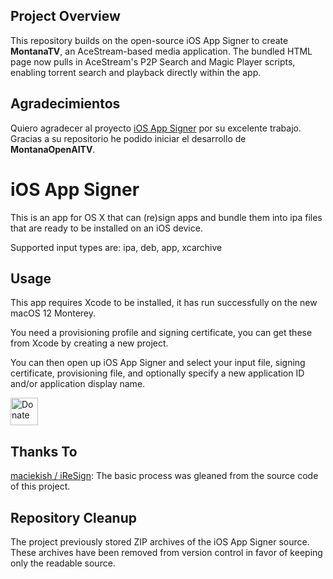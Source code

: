 ## Project Overview
This repository builds on the open-source iOS App Signer to create **MontanaTV**, an AceStream-based media application. The bundled HTML page now pulls in AceStream's P2P Search and Magic Player scripts, enabling torrent search and playback directly within the app.

## Agradecimientos
Quiero agradecer al proyecto [iOS App Signer](https://github.com/DanTheMan827/ios-app-signer) por su excelente trabajo. Gracias a su repositorio he podido iniciar el desarrollo de **MontanaOpenAITV**.

# iOS App Signer
This is an app for OS X that can (re)sign apps and bundle them into ipa files that are ready to be installed on an iOS device.

Supported input types are: ipa, deb, app, xcarchive

Usage
------
This app requires Xcode to be installed, it has run successfully on the new macOS 12 Monterey.

You need a provisioning profile and signing certificate, you can get these from Xcode by creating a new project.

You can then open up iOS App Signer and select your input file, signing certificate, provisioning file, and optionally specify a new application ID and/or application display name.

<a href="https://paypal.me/DanTheMan827" class="donate"><img src="http://dantheman827.github.io/images/donate-button.svg" height="44" alt="Donate"></a>

Thanks To
------
[maciekish / iReSign](https://github.com/maciekish/iReSign): The basic process was gleaned from the source code of this project.
## Repository Cleanup
The project previously stored ZIP archives of the iOS App Signer source. These archives have been removed from version control in favor of keeping only the readable source.
